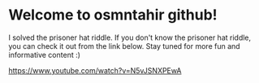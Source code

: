 # Welcome to osmntahir github!

I solved the prisoner hat riddle. If you don't know the prisoner hat riddle, you can check it out from the link below. Stay tuned for more fun and informative content :)

https://www.youtube.com/watch?v=N5vJSNXPEwA
